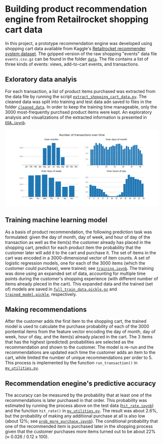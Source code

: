 # Building product recommendation engine from Retailrocket shopping cart data

In this project, a prototype recommendation engine was developed using shopping cart data available from Kaggle's [Retailrocket recommender system dataset](https://www.kaggle.com/datasets/retailrocket/ecommerce-dataset?select=events.csv).  The gzipped version of the raw shopping "events" data file `events.csv.gz` can be found in the folder [`data`](data).  The file contains a list of three kinds of events: views, add-to-cart events, and transactions.

## Exloratory data analyis
For each transaction, a list of product items purchased was extracted from the data file by running the script [`extract_shopping_cart_data.py`](extract_shopping_cart_data.py).  The cleaned data was split into training and test data adn saved to files in the folder [`cleaned_data`](cleaned_data).  In order to keep the training time manageable, only the 3000 most-frequently purchsed product items were kept.  An exploratory analysis and visualizations of the extracted information is presented in [`EDA.ipynb`](EDA.ipynb).

![EDA_num_transactions_over_time.png](EDA_num_transactions_over_time.png)

## Training machine learning model
As a basis of product recommendation, the following prediction task was formulated: given the day of month, day of week, and hour of day of the transaction as well as the item(s) the customer already has placed in the shopping cart, predict for each product item the probability that the customer later will add it to the cart and purchase it.  The set of items in the cart was encoded in a 3000-dimensional vector of item counts.  A set of logistic regression models, one for each of the 3000 items (which the customer could purchase), were trained; see [`training.ipynb`](training.ipynb).  The training was done using an expanded set of data, accounting for multiple time points during the customer's shopping experience (with different number of items already pleced in the cart).  This expanded data and the trained (set of) models are saved in [`full_train_data.pickle.gz`](full_train_data.pickle.gz) and [`trained_model.pickle`](trained_model.pickle), respectively.

## Making recommendations
After the customer adds the first item to the shopping cart, the trained model is used to calculate the purchase probability of each of the 3000 pontential items from the feature vector encoding the day of month, day of week, hour of day, and the item(s) already placed in the cart.  The 3 items that has the highest (predicted) probabilities are selected as the recommendation and shown to the customer.  The model is re-run and the recommendations are updated each time the customer adds an item to the cart, while limited the number of unique recommendations per order to 5.  This process is implemented by the function `run_transaction()` in [`my_utilities.py`](my_utilities.py).

## Recommendation enegine's predictive accuracy
The accuracy can be measured by the probability that at least one of the recommendations is later
purchased in that order.  This probability was estimated by running the process above on the test data ([`hit_rate.ipynb`](hit_rate.ipynb)) and the function `hit_rate()` in [`my_utilities.py`](my_utilities.py).  The result was about 2.6%, but the probability of making any additional purchase at all is also low (about 12%; see [`prob_more_purchase.ipynb`](prob_more_purchase.ipynb)).  The conditional probability that one of the recommended item is purchased later in the shopping process given that the customer purchases more items turned out to be about 22% (≈ 0.026 / 0.12 x 100).
